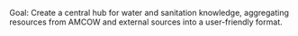 Goal: Create a central hub for water and sanitation knowledge, aggregating resources from AMCOW and external sources into a user-friendly format.

